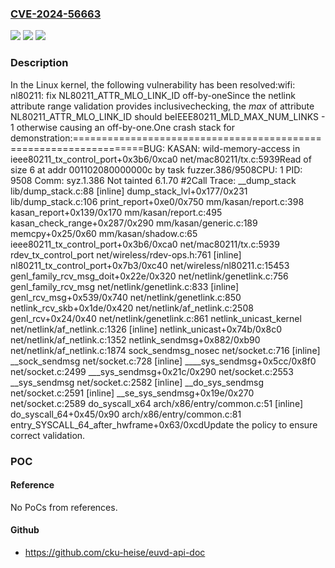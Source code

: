 ### [CVE-2024-56663](https://cve.mitre.org/cgi-bin/cvename.cgi?name=CVE-2024-56663)
![](https://img.shields.io/static/v1?label=Product&message=Linux&color=blue)
![](https://img.shields.io/static/v1?label=Version&message=7b0a0e3c3a88260b6fcb017e49f198463aa62ed1%3C%2029e640ae641b9f5ffc666049426d2b16c98d9963%20&color=brighgreen)
![](https://img.shields.io/static/v1?label=Vulnerability&message=n%2Fa&color=brighgreen)

### Description

In the Linux kernel, the following vulnerability has been resolved:wifi: nl80211: fix NL80211_ATTR_MLO_LINK_ID off-by-oneSince the netlink attribute range validation provides inclusivechecking, the *max* of attribute NL80211_ATTR_MLO_LINK_ID should beIEEE80211_MLD_MAX_NUM_LINKS - 1 otherwise causing an off-by-one.One crash stack for demonstration:==================================================================BUG: KASAN: wild-memory-access in ieee80211_tx_control_port+0x3b6/0xca0 net/mac80211/tx.c:5939Read of size 6 at addr 001102080000000c by task fuzzer.386/9508CPU: 1 PID: 9508 Comm: syz.1.386 Not tainted 6.1.70 #2Call Trace: <TASK> __dump_stack lib/dump_stack.c:88 [inline] dump_stack_lvl+0x177/0x231 lib/dump_stack.c:106 print_report+0xe0/0x750 mm/kasan/report.c:398 kasan_report+0x139/0x170 mm/kasan/report.c:495 kasan_check_range+0x287/0x290 mm/kasan/generic.c:189 memcpy+0x25/0x60 mm/kasan/shadow.c:65 ieee80211_tx_control_port+0x3b6/0xca0 net/mac80211/tx.c:5939 rdev_tx_control_port net/wireless/rdev-ops.h:761 [inline] nl80211_tx_control_port+0x7b3/0xc40 net/wireless/nl80211.c:15453 genl_family_rcv_msg_doit+0x22e/0x320 net/netlink/genetlink.c:756 genl_family_rcv_msg net/netlink/genetlink.c:833 [inline] genl_rcv_msg+0x539/0x740 net/netlink/genetlink.c:850 netlink_rcv_skb+0x1de/0x420 net/netlink/af_netlink.c:2508 genl_rcv+0x24/0x40 net/netlink/genetlink.c:861 netlink_unicast_kernel net/netlink/af_netlink.c:1326 [inline] netlink_unicast+0x74b/0x8c0 net/netlink/af_netlink.c:1352 netlink_sendmsg+0x882/0xb90 net/netlink/af_netlink.c:1874 sock_sendmsg_nosec net/socket.c:716 [inline] __sock_sendmsg net/socket.c:728 [inline] ____sys_sendmsg+0x5cc/0x8f0 net/socket.c:2499 ___sys_sendmsg+0x21c/0x290 net/socket.c:2553 __sys_sendmsg net/socket.c:2582 [inline] __do_sys_sendmsg net/socket.c:2591 [inline] __se_sys_sendmsg+0x19e/0x270 net/socket.c:2589 do_syscall_x64 arch/x86/entry/common.c:51 [inline] do_syscall_64+0x45/0x90 arch/x86/entry/common.c:81 entry_SYSCALL_64_after_hwframe+0x63/0xcdUpdate the policy to ensure correct validation.

### POC

#### Reference
No PoCs from references.

#### Github
- https://github.com/cku-heise/euvd-api-doc

